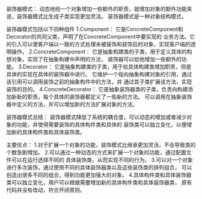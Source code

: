 装饰器模式：
动态地给一个对象增加一些额外的职责，就增加对象的额外功能来说，装饰器模式比生成子类实现更加灵活。
装饰器模式是一种对象结构模式。

装饰器模式包括以下四种组件
1.Component： 
它是ConcreteComponent和Decorator的共同父类，声明了在ConcreteComponent中要实现的
业务方法。它的引入可以使客户端以一致的方式处理未被装饰和装饰后的对象，实现客户端的透明操作。
2.ConcreteComponent：
它是抽象构建类的子类，用于定义具体的构想对象，实现了在抽象构建中声明的方法，
装饰器可以给他增加一些额外的功能。
3.Decorator：
它是抽象构建类的子类，用于给具体构建类增加职责，但是具体的实现在具体的装饰器中进行。
它维护一个指向抽象构建对象的引用，通过该引用可以调用装饰之前的抽象构件中的方法，并
通过其子类扩展该方法，实现装饰的目的。
4.ConcreteDecorator：
它是抽象装饰器类的子类，负责向构建添加新新的职责。每个具体的装饰器都定义了一些新的方法。
可以调用在抽象装饰器中定义的方法，并可以增加新的方法扩展对象的方法。

装饰器模式总结：
装饰器模式降低了系统的耦合度，可以动态的增加或者减少对象的功能，并使得需要装饰的具体构件类和具体的
装饰类可以独立变化，以便增加新的具体构件类和具体装饰类。

主要优点：
1.对于扩展一个对象的功能，装饰模式比继承更加灵活，不会导致类的个数急剧增加。
2.可以通过一种动态的方式来扩展一个对象的功能，通过配置文件可以在运行选择不同的
具体装饰类，从而实现不同的行为。
3.可以对一个对象进行多次装饰，通过使用不同的具体装饰器类以及这些装饰类的排列组合，
可以创造出很多不同的组合，得到功能更加强大的对象。
4.具体构件类和具体装饰器类可以独立变化，用户可以根据需要增加新的具体构件类和具体装饰器类，
原有代码并没有改动，符合开闭原则。


